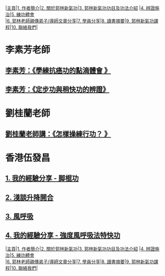 |[主頁](/README.md)|[1. 作者簡介](/a10.md)|[2. 關於郭林新氣功](/a1.md)|[3. 郭林新氣功功目及功法介紹](/a2.md) |[4. 辨證施治](/a3.md)|[5. 練功體會](/a5.md)  
|[6. 郭林老師親傳弟子/導師文章分享](/a6.md)|[7. 學員分享](/a7.md)|[8. 讀書摘要](/a4.md)|[9. 郭林新氣功課程](/郭林新氣功課程.md)|[10. 聯絡我們](/a9.md)|    

# 李素芳老師  

## [李素芳：《學練抗癌功的點滴體會 》](/李素芳1.md)

## [李素芳：《定步功與稍快功的辨證》](/李素芳2.md)

# 劉桂蘭老師  

## [劉桂蘭老師講：《怎樣操練行功？ 》](/劉桂蘭1.md)

# 香港伍發昌    

## [1. 我的經驗分享 - 脚棍功](/脚棍1.md)  

## [2. 淺談升降開合](/升降開合1.md)  

## [3. 風呼吸](/風呼吸1.md)

## [4. 我的經驗分享 - 強度風呼吸法特快功](/特快51.md)


|[主頁](/README.md)|[1. 作者簡介](/a10.md)|[2. 關於郭林新氣功](/a1.md)|[3. 郭林新氣功功目及功法介紹](/a2.md) |[4. 辨證施治](/a3.md)|[5. 練功體會](/a5.md)  
|[6. 郭林老師親傳弟子/導師文章分享](/a6.md)|[7. 學員分享](/a7.md)|[8. 讀書摘要](/a4.md)|[9. 郭林新氣功課程](/郭林新氣功課程.md)|[10. 聯絡我們](/a9.md)|    

